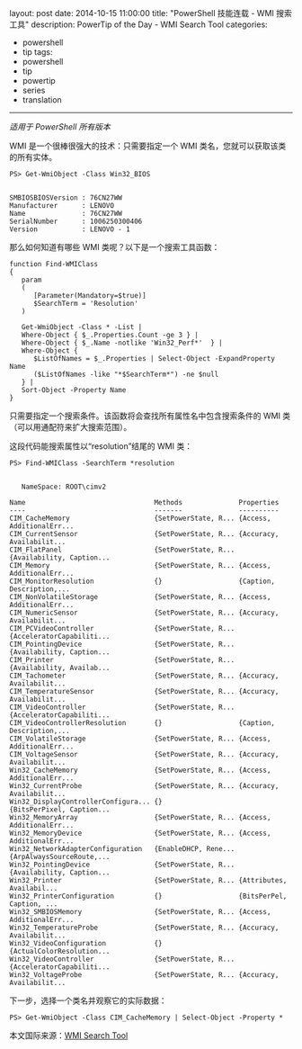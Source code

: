 ﻿layout: post
date: 2014-10-15 11:00:00
title: "PowerShell 技能连载 - WMI 搜索工具"
description: PowerTip of the Day - WMI Search Tool
categories:
- powershell
- tip
tags:
- powershell
- tip
- powertip
- series
- translation
---
_适用于 PowerShell 所有版本_

WMI 是一个很棒很强大的技术：只需要指定一个 WMI 类名，您就可以获取该类的所有实体。

    PS> Get-WmiObject -Class Win32_BIOS
    
    
    SMBIOSBIOSVersion : 76CN27WW
    Manufacturer      : LENOVO
    Name              : 76CN27WW
    SerialNumber      : 1006250300406
    Version           : LENOVO - 1
         
    

那么如何知道有哪些 WMI 类呢？以下是一个搜索工具函数：

    function Find-WMIClass
    {
       param
       (
          [Parameter(Mandatory=$true)]
          $SearchTerm = 'Resolution'
       )
       
       Get-WmiObject -Class * -List | 
       Where-Object { $_.Properties.Count -ge 3 } |
       Where-Object { $_.Name -notlike 'Win32_Perf*'  } |
       Where-Object {
          $ListOfNames = $_.Properties | Select-Object -ExpandProperty Name
          ($ListOfNames -like "*$SearchTerm*") -ne $null
       } |
       Sort-Object -Property Name  
    } 

只需要指定一个搜索条件。该函数将会查找所有属性名中包含搜索条件的 WMI 类（可以用通配符来扩大搜索范围）。

这段代码能搜索属性以“resolution”结尾的 WMI 类：

    PS> Find-WMIClass -SearchTerm *resolution
    
    
       NameSpace: ROOT\cimv2
    
    Name                                Methods              Properties               
    ----                                -------              ----------               
    CIM_CacheMemory                     {SetPowerState, R... {Access, AdditionalErr...
    CIM_CurrentSensor                   {SetPowerState, R... {Accuracy, Availabilit...
    CIM_FlatPanel                       {SetPowerState, R... {Availability, Caption...
    CIM_Memory                          {SetPowerState, R... {Access, AdditionalErr...
    CIM_MonitorResolution               {}                   {Caption, Description,...
    CIM_NonVolatileStorage              {SetPowerState, R... {Access, AdditionalErr...
    CIM_NumericSensor                   {SetPowerState, R... {Accuracy, Availabilit...
    CIM_PCVideoController               {SetPowerState, R... {AcceleratorCapabiliti...
    CIM_PointingDevice                  {SetPowerState, R... {Availability, Caption...
    CIM_Printer                         {SetPowerState, R... {Availability, Availab...
    CIM_Tachometer                      {SetPowerState, R... {Accuracy, Availabilit...
    CIM_TemperatureSensor               {SetPowerState, R... {Accuracy, Availabilit...
    CIM_VideoController                 {SetPowerState, R... {AcceleratorCapabiliti...
    CIM_VideoControllerResolution       {}                   {Caption, Description,...
    CIM_VolatileStorage                 {SetPowerState, R... {Access, AdditionalErr...
    CIM_VoltageSensor                   {SetPowerState, R... {Accuracy, Availabilit...
    Win32_CacheMemory                   {SetPowerState, R... {Access, AdditionalErr...
    Win32_CurrentProbe                  {SetPowerState, R... {Accuracy, Availabilit...
    Win32_DisplayControllerConfigura... {}                   {BitsPerPixel, Caption...
    Win32_MemoryArray                   {SetPowerState, R... {Access, AdditionalErr...
    Win32_MemoryDevice                  {SetPowerState, R... {Access, AdditionalErr...
    Win32_NetworkAdapterConfiguration   {EnableDHCP, Rene... {ArpAlwaysSourceRoute,...
    Win32_PointingDevice                {SetPowerState, R... {Availability, Caption...
    Win32_Printer                       {SetPowerState, R... {Attributes, Availabil...
    Win32_PrinterConfiguration          {}                   {BitsPerPel, Caption, ...
    Win32_SMBIOSMemory                  {SetPowerState, R... {Access, AdditionalErr...
    Win32_TemperatureProbe              {SetPowerState, R... {Accuracy, Availabilit...
    Win32_VideoConfiguration            {}                   {ActualColorResolution...
    Win32_VideoController               {SetPowerState, R... {AcceleratorCapabiliti...
    Win32_VoltageProbe                  {SetPowerState, R... {Accuracy, Availabilit... 

下一步，选择一个类名并观察它的实际数据：

    PS> Get-WmiObject -Class CIM_CacheMemory | Select-Object -Property *

<!--more-->
本文国际来源：[WMI Search Tool](http://community.idera.com/powershell/powertips/b/tips/posts/wmi-search-tool)
